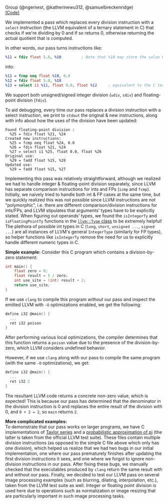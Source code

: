 Group (@ngernest, @katherinewu312, @samuelbreckenridge)          
[(Code)](https://github.com/katherinewu312/cs6120-tasks/tree/main/l7)

We implemented a pass which replaces every division instruction with a `select`
instruction (the LLVM equivalent of a ternary statement in C) that checks if we're dividing by 0 
and if so returns 0, otherwise returning the actual quotient that is computed. 

In other words, our pass turns instructions like:
```llvm
%11 = fdiv float 5.0, %10         ; Note that %10 may store the value 0
``` 
into:
```llvm
%11 = fcmp oeq float %10, 0.0
%12 = fdiv float 5.0, %10
%13 = select i1 %11, float 0.0, float %12     ; equivalent to the C ternary stmt `%13 = (%11 == 0) ? 0 : %12;`
```  
We support both unsigned/signed integer division (`udiv`, `sdiv`) and floating-point division (`fdiv`). 

To aid debugging, every time our pass replaces a division instruction with 
a select instruction, we print to `stdout` the original & new instructions, along with 
info about how the uses of the division have been updated:  
```
Found floating-point division :
  %25 = fdiv float %21, %24
Created new instructions:
  %25 = fcmp oeq float %24, 0.0
  %26 = fdiv float %21, %24
  %27 = select i1 %25, float 0.0, float %26
Original use:
  %29 = fadd float %15, %28
Updated use:
  %29 = fadd float %15, %27
```

Implementing this pass was relatively straightforward, although we realized we 
had to handle integer & floating-point division separately, since LLVM has separate comparison 
instructions for ints and FPs (`icmp` and `fcmp`). Initially, we naively tried to handle both int & FP cases at the same time, but we quickly realized this was not possible since LLVM instructions are not "polymorphic", i.e. there are different comparison/division instructions for ints/FPs, and LLVM stipulates that arguments' types have to be explicitly stated. When figuring out operands' types, we found the `isIntegerTy` and `isFloatingPointTy` functions in the [`llvm::Type` class](https://llvm.org/doxygen/classllvm_1_1Type.html) to be extremely helpful! The plethora of possible int types in C (`long`, `short`, `unsigned ...`, `signed ...`) are all instances of LLVM's general `IntegerType` (similarly for FP types), so helper functions like `isIntegerTy` remove the need for us to explicitly handle different numeric types in C.


**Simple example:**
Consider this C program which contains a division-by-zero statement:
```c
int main() {
    float zero = 0;
    float result = 5 / zero;
    int use_site = (int) result + 2;
    return use_site;	
}
```

If we use `clang` to compile this program *without* our pass and inspect the emitted LLVM with `-O` optimizations enabled, we get the following:

```c
define i32 @main() {
  ...
  ret i32 poison
}
```
After performing various local optimizations, the compiler determines that this function returns a `poison` value due to the presence of the division-by-zero, which LLVM considers undefined behavior.

However, if we use `clang` along with our pass to compile the same program (with the same `-O` optimizations), we get:
```c
define i32 @main() {
  ...
  ret i32 2
}
```
The resultant LLVM code returns a concrete non-zero value, which is expected! This is because our 
pass has determined that the denominator in the division instruction is 0 and replaces
the entire result of the division with 0, and `0 + 2 = 2`, so `main` returns `2`.

**More complicated examples:**         
To demonstrate that our pass works on larger programs, we have C implementations of [Taylor series](./taylor.c) and 
a [probabilistic approximation of pi](./pi.c) (the latter is taken from the official LLVM test suite). 
These files contain multiple division instructions (as opposed to the simple C file above which only has one division), which 
helped us realize that we had two bugs in our initial implementation, one where our pass prematurely finishes after updating the first division instructions it sees, and one where we forgot to ignore non-division instructions in our pass. After fixing these bugs, we manually checked
that the executables produced by `clang` return the same result with and without our pass. Finally, we decided to test our LLVM pass on several image processing examples (such as blurring, dilating, interpolation, etc.), taken from the LLVM test suite as well. Integer or floating point division is used here due to operations such as normalization or image resizing that are particularly important in such image processing tasks.




